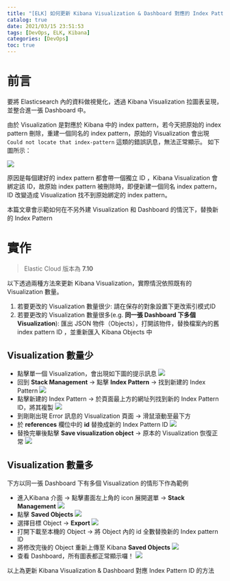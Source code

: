 ```yaml
---
title: "[ELK] 如何更新 Kibana Visualization & Dashboard 對應的 Index Pattern"
catalog: true
date: 2021/03/15 23:51:53
tags: [DevOps, ELK, Kibana]
categories: [DevOps]
toc: true
---
```


# 前言
要將 Elasticsearch 內的資料做視覺化，透過 Kibana Visualization 拉圖表呈現，並整合進一張 Dashboard 中。

由於 Visualization 是對應於 Kibana 中的 index pattern，若今天把原始的 index pattern 刪除，重建一個同名的 index pattern，原始的 Visualization 會出現 `Could not locate that index-pattern` 這類的錯誤訊息，無法正常顯示。 如下圖所示：

![](https://i.imgur.com/z4I9VgM.png)

原因是每個建好的 index pattern 都會帶一個獨立 ID ，Kibana Visualization 會綁定該 ID，故原始 index pattern 被刪除時，即便新建一個同名 index pattern，ID 改變造成 Visualization 找不到原始綁定的 index pattern。

本篇文章會示範如何在不另外建 Visualization 和 Dashboard 的情況下，替換新的 Index Pattern
<!--- more -->
# 實作
> Elastic Cloud 版本為 **7.10**

以下透過兩種方法來更新 Kibana Visualization，實際情況依照既有的 Visualization 數量。

1. 若要更改的 Visualization 數量很少: 
請在保存的對象設置下更改索引模式ID
2. 若要更改的 Visualization 數量很多(e.g. **同一張 Dashboard 下多個 Visualization**): 
匯出 JSON 物件（Objects），打開該物件，替換檔案內的舊 index pattern ID ，並重新匯入 Kibana Objects 中

## Visualization 數量少
- 點擊單一個 Visualization，會出現如下圖的提示訊息
![](https://i.imgur.com/LyiU5dM.png)
- 回到 **Stack Management** -> 點擊 **Index Pattern** -> 找到新建的 Index Pattern 
![](https://i.imgur.com/RkVsqTu.png)
- 點擊新建的 Index Pattern -> 於頁面最上方的網址列找到新的 Index Pattern ID，將其複製
![](https://i.imgur.com/lSurVSz.png)
- 到剛剛出現 Error 訊息的 Visualization 頁面 -> 滑鼠滾動至最下方
- 於 **references** 欄位中的 **id** 替換成新的 Index Pattern ID
![](https://i.imgur.com/BYBD33B.png)
- 替換完畢後點擊 **Save visualization object** -> 原本的 Visualization 恢復正常
![](https://i.imgur.com/ahL3Pyu.png)


## Visualization 數量多
下方以同一張 Dashboard 下有多個 Visualization 的情形下作為範例
- 進入Kibana 介面 -> 點擊畫面左上角的 icon 展開選單 -> **Stack Management**
![](https://i.imgur.com/nWnAa8b.png)
- 點擊 **Saved Objects**
![](https://i.imgur.com/4PRPaXm.png)
- 選擇目標 Object -> **Export**
![](https://i.imgur.com/qzT4Vxw.png)
- 打開下載至本機的 Object -> 將 Object 內的 id 全數替換新的 Index pattern ID
- 將修改完後的 Object 重新上傳至 Kibana **Saved Objects**
![](https://i.imgur.com/17Pd4Zp.png)
- 查看 Dashboard，所有圖表都正常顯示囉！
![](https://i.imgur.com/N3IP1rD.png)

以上為更新 Kibana Visualization & Dashboard 對應 Index Pattern ID 的方法


